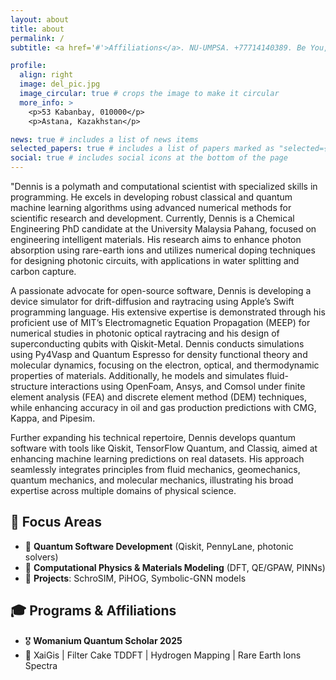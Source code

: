 ```yaml
---
layout: about
title: about
permalink: /
subtitle: <a href='#'>Affiliations</a>. NU-UMPSA. +77714140389. Be You, Be Curious and be Obsessed with Quantum Knowledge 🤩.

profile:
  align: right
  image: del_pic.jpg
  image_circular: true # crops the image to make it circular
  more_info: >
    <p>53 Kabanbay, 010000</p>
    <p>Astana, Kazakhstan</p>

news: true # includes a list of news items
selected_papers: true # includes a list of papers marked as "selected={true}"
social: true # includes social icons at the bottom of the page
---
```


"Dennis is a polymath and computational scientist with specialized skills in programming. He excels in developing robust classical and quantum machine learning algorithms using advanced numerical methods for scientific research and development. Currently, Dennis is a Chemical Engineering PhD candidate at the University Malaysia Pahang, focused on engineering intelligent materials. His research aims to enhance photon absorption using rare-earth ions and utilizes numerical doping techniques for designing photonic circuits, with applications in water splitting and carbon capture.

A passionate advocate for open-source software, Dennis is developing a device simulator for drift-diffusion and raytracing using Apple’s Swift programming language. His extensive expertise is demonstrated through his proficient use of MIT’s Electromagnetic Equation Propagation (MEEP) for numerical studies in photonic optical raytracing and his design of superconducting qubits with Qiskit-Metal. Dennis conducts simulations using Py4Vasp and Quantum Espresso for density functional theory and molecular dynamics, focusing on the electron, optical, and thermodynamic properties of materials. Additionally, he models and simulates fluid-structure interactions using OpenFoam, Ansys, and Comsol under finite element analysis (FEA) and discrete element method (DEM) techniques, while enhancing accuracy in oil and gas production predictions with CMG, Kappa, and Pipesim.

Further expanding his technical repertoire, Dennis develops quantum software with tools like Qiskit, TensorFlow Quantum, and Classiq, aimed at enhancing machine learning predictions on real datasets. His approach seamlessly integrates principles from fluid mechanics, geomechanics, quantum mechanics, and molecular mechanics, illustrating his broad expertise across multiple domains of physical science.

## 🔬 Focus Areas
- 🧠 **Quantum Software Development** (Qiskit, PennyLane, photonic solvers)
- 🔦 **Computational Physics & Materials Modeling** (DFT, QE/GPAW, PINNs)
- 🧰 **Projects**: SchroSIM, PiHOG, Symbolic-GNN models

## 🎓 Programs & Affiliations
- 🎖 **Womanium Quantum Scholar 2025**
- 🧪 XaiGis | Filter Cake TDDFT | Hydrogen Mapping | Rare Earth Ions Spectra

